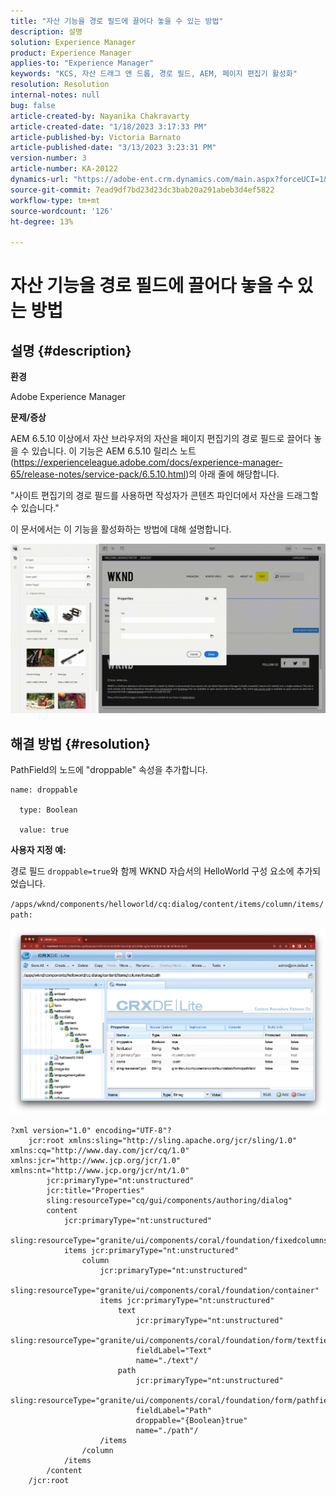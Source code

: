 ```yaml
---
title: "자산 기능을 경로 필드에 끌어다 놓을 수 있는 방법"
description: 설명
solution: Experience Manager
product: Experience Manager
applies-to: "Experience Manager"
keywords: "KCS, 자산 드래그 앤 드롭, 경로 필드, AEM, 페이지 편집기 활성화"
resolution: Resolution
internal-notes: null
bug: false
article-created-by: Nayanika Chakravarty
article-created-date: "1/18/2023 3:17:33 PM"
article-published-by: Victoria Barnato
article-published-date: "3/13/2023 3:23:31 PM"
version-number: 3
article-number: KA-20122
dynamics-url: "https://adobe-ent.crm.dynamics.com/main.aspx?forceUCI=1&pagetype=entityrecord&etn=knowledgearticle&id=ac3fab38-4397-ed11-aad1-6045bd006b4b"
source-git-commit: 7ead9df7bd23d23dc3bab20a291abeb3d4ef5822
workflow-type: tm+mt
source-wordcount: '126'
ht-degree: 13%

---
```


# 자산 기능을 경로 필드에 끌어다 놓을 수 있는 방법

## 설명 {#description}


<b>환경</b>

Adobe Experience Manager

<b>문제/증상</b>

AEM 6.5.10 이상에서 자산 브라우저의 자산을 페이지 편집기의 경로 필드로 끌어다 놓을 수 있습니다. 이 기능은 AEM 6.5.10 릴리스 노트(https://experienceleague.adobe.com/docs/experience-manager-65/release-notes/service-pack/6.5.10.html)의 아래 줄에 해당합니다.

&quot;사이트 편집기의 경로 필드를 사용하면 작성자가 콘텐츠 파인더에서 자산을 드래그할 수 있습니다.&quot;

이 문서에서는 이 기능을 활성화하는 방법에 대해 설명합니다.

![](assets/___b33fab38-4397-ed11-aad1-6045bd006b4b___.gif)


## 해결 방법 {#resolution}


PathField의 노드에 &quot;droppable&quot; 속성을 추가합니다.


```
name: droppable

  type: Boolean

  value: true
```


<b>사용자 지정 예:</b>

경로 필드 `droppable=true`와 함께 WKND 자습서의 HelloWorld 구성 요소에 추가되었습니다.

`/apps/wknd/components/helloworld/cq:dialog/content/items/column/items/path:`

![](assets/6106400f-2b07-ed11-82e4-00224808e483.png)


```
?xml version="1.0" encoding="UTF-8"?
    jcr:root xmlns:sling="http://sling.apache.org/jcr/sling/1.0" xmlns:cq="http://www.day.com/jcr/cq/1.0" xmlns:jcr="http://www.jcp.org/jcr/1.0" xmlns:nt="http://www.jcp.org/jcr/nt/1.0"
        jcr:primaryType="nt:unstructured"
        jcr:title="Properties"
        sling:resourceType="cq/gui/components/authoring/dialog"
        content
            jcr:primaryType="nt:unstructured"
            sling:resourceType="granite/ui/components/coral/foundation/fixedcolumns"
            items jcr:primaryType="nt:unstructured"
                column
                    jcr:primaryType="nt:unstructured"
                    sling:resourceType="granite/ui/components/coral/foundation/container"
                    items jcr:primaryType="nt:unstructured"
                        text
                            jcr:primaryType="nt:unstructured"
                            sling:resourceType="granite/ui/components/coral/foundation/form/textfield"
                            fieldLabel="Text"
                            name="./text"/
                        path
                            jcr:primaryType="nt:unstructured"
                            sling:resourceType="granite/ui/components/coral/foundation/form/pathfield"
                            fieldLabel="Path"
                            droppable="{Boolean}true"
                            name="./path"/
                    /items
                /column
            /items
        /content
    /jcr:root
```

